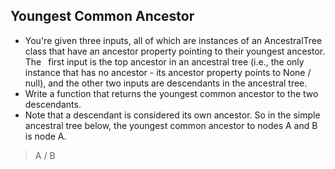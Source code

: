 ## Youngest Common Ancestor

- You're given three inputs, all of which are instances of an AncestralTree class that have an ancestor property pointing to their youngest ancestor. The  first input is the top ancestor in an ancestral tree (i.e., the only instance that has no ancestor - its ancestor property points to None / null), and the other two inputs are descendants in the ancestral tree. 
- Write a function that returns the youngest common ancestor to the two descendants. 
- Note that a descendant is considered its own ancestor. So in the simple ancestral tree below, the youngest common ancestor to nodes A and B is node A.

>  A 
> / 
>B